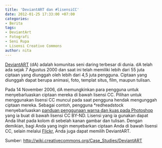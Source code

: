 ```yaml
---
title: 'DeviantART dan #lisensiCC'
date: 2012-01-25 17:33:00 +07:00
categories:
- Berita
tags:
- DeviantArt
- Fotografi
- Seni Rupa
- Lisensi Creative Commons
author: nita
---
```


[DeviantART](http://www.deviantart.com/) (dA) adalah komunitas seni daring terbesar di dunia. dA telah ada sejak 7 Agustus 2000 dan saat ini telah memiliki lebih dari 55 juta ciptaan yang diunggah oleh lebih dari 4,5 juta pengguna. Ciptaan yang diunggah dapat berupa animasi, foto, templat situs, film, maupun tulisan.

Pada 14 November 2006, dA memungkinkan para pengguna untuk menyebarluaskan ciptaan mereka di bawah lisensi CC. Pilihan untuk menggunakan lisensi CC muncul pada saat pengguna hendak mengunggah ciptaan mereka. Sebagai contoh, pengguna *redheadstock menyebarluaskan [panduan penggunaan warna dan kuas pada Photoshop](http://redheadstock.deviantart.com/art/Tutorial-Brushes-and-Colors-45664578) yang ia buat di bawah lisensi CC BY-ND. Lisensi yang ia gunakan dapat Anda lihat pada kolom di sebelah kanan gambar dan tulisan. Dengan demikian, bagi Anda yang ingin menyebarkan ciptaan Anda di bawah lisensi CC, selain melalui [Flickr](http://creativecommons.or.id/2011/12/pilihan-lisensi-creative-commons-di-flickr/), Anda juga dapat memilih DeviantART.

Sumber: http://wiki.creativecommons.org/Case_Studies/DeviantART